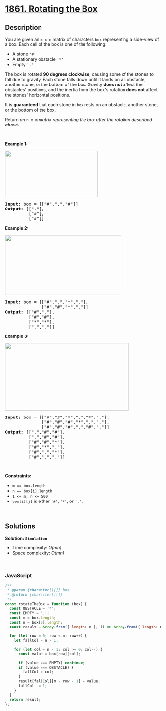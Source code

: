 # [1861. Rotating the Box](https://leetcode.com/problems/rotating-the-box)

## Description

<div class="elfjS" data-track-load="description_content"><p>You are given an <code>m x n</code> matrix of characters <code>box</code> representing a side-view of a box. Each cell of the box is one of the following:</p>

<ul>
	<li>A stone <code>'#'</code></li>
	<li>A stationary obstacle <code>'*'</code></li>
	<li>Empty <code>'.'</code></li>
</ul>

<p>The box is rotated <strong>90 degrees clockwise</strong>, causing some of the stones to fall due to gravity. Each stone falls down until it lands on an obstacle, another stone, or the bottom of the box. Gravity <strong>does not</strong> affect the obstacles' positions, and the inertia from the box's rotation <strong>does not </strong>affect the stones' horizontal positions.</p>

<p>It is <strong>guaranteed</strong> that each stone in <code>box</code> rests on an obstacle, another stone, or the bottom of the box.</p>

<p>Return <em>an </em><code>n x m</code><em> matrix representing the box after the rotation described above</em>.</p>

<p>&nbsp;</p>
<p><strong class="example">Example 1:</strong></p>

<p><img alt="" src="https://assets.leetcode.com/uploads/2021/04/08/rotatingtheboxleetcodewithstones.png" style="width: 300px; height: 150px;"></p>

<pre><strong>Input:</strong> box = [["#",".","#"]]
<strong>Output:</strong> [["."],
&nbsp;        ["#"],
&nbsp;        ["#"]]
</pre>

<p><strong class="example">Example 2:</strong></p>

<p><img alt="" src="https://assets.leetcode.com/uploads/2021/04/08/rotatingtheboxleetcode2withstones.png" style="width: 375px; height: 195px;"></p>

<pre><strong>Input:</strong> box = [["#",".","*","."],
&nbsp;             ["#","#","*","."]]
<strong>Output:</strong> [["#","."],
&nbsp;        ["#","#"],
&nbsp;        ["*","*"],
&nbsp;        [".","."]]
</pre>

<p><strong class="example">Example 3:</strong></p>

<p><img alt="" src="https://assets.leetcode.com/uploads/2021/04/08/rotatingtheboxleetcode3withstone.png" style="width: 400px; height: 218px;"></p>

<pre><strong>Input:</strong> box = [["#","#","*",".","*","."],
&nbsp;             ["#","#","#","*",".","."],
&nbsp;             ["#","#","#",".","#","."]]
<strong>Output:</strong> [[".","#","#"],
&nbsp;        [".","#","#"],
&nbsp;        ["#","#","*"],
&nbsp;        ["#","*","."],
&nbsp;        ["#",".","*"],
&nbsp;        ["#",".","."]]
</pre>

<p>&nbsp;</p>
<p><strong>Constraints:</strong></p>

<ul>
	<li><code>m == box.length</code></li>
	<li><code>n == box[i].length</code></li>
	<li><code>1 &lt;= m, n &lt;= 500</code></li>
	<li><code>box[i][j]</code> is either <code>'#'</code>, <code>'*'</code>, or <code>'.'</code>.</li>
</ul></div>

<p>&nbsp;</p>

## Solutions

**Solution: `Simulation`**

- Time complexity: <em>O(mn)</em>
- Space complexity: <em>O(mn)</em>

<p>&nbsp;</p>

### **JavaScript**

```js
/**
 * @param {character[][]} box
 * @return {character[][]}
 */
const rotateTheBox = function (box) {
  const OBSTACLE = '*';
  const EMPTY = '.';
  const m = box.length;
  const n = box[0].length;
  const result = Array.from({ length: n }, () => Array.from({ length: m }).fill('.'));

  for (let row = 0; row < m; row++) {
    let fallCol = n - 1;

    for (let col = n - 1; col >= 0; col--) {
      const value = box[row][col];

      if (value === EMPTY) continue;
      if (value === OBSTACLE) {
        fallCol = col;
      }
      result[fallCol][m - row - 1] = value;
      fallCol -= 1;
    }
  }
  return result;
};
```
